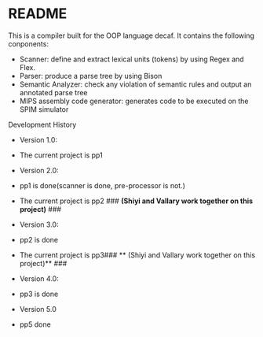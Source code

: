 # README #

This is a compiler built for the OOP language decaf. It contains the following conponents:

- Scanner: define and extract lexical units (tokens) by using Regex and Flex.
- Parser: produce a parse tree by using Bison
- Semantic Analyzer: check any violation of semantic rules and output an annotated parse tree
- MIPS assembly code generator: generates code to be executed on the SPIM simulator

Development History

* Version 1.0:
* The current project is pp1 

* Version 2.0:
* pp1 is done(scanner is done, pre-processor is not.)
* The current project is pp2 ### **(Shiyi and Vallary work together on this project)** ###

* Version 3.0:
* pp2 is done
* The current project is pp3### ** (Shiyi and Vallary work together on this project)** ###

* Version 4.0:
* pp3 is done

* Version 5.0
* pp5 done
